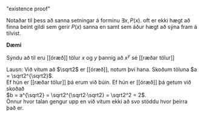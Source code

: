 "existence proof"

Notaðar til þess að sanna setningar á forminu $\exists x, P(x)$.
oft er ekki hægt að finna beint gildi sem gerir $P(x)$ sanna en samt sem áður hægt að sýna fram á tilvist.

**Dæmi**

Sýndu að til eru [[óræð]] tölur $x$ og $y$ þannig að $x^y$ sé [[ræðar tölur]]

Lausn: 
Við vitum að $\sqrt2$ er [[óræð]], notum því hana. 
Skoðum töluna  $a = \sqrt2^{\sqrt2}$.  
Ef hún er [[ræðar tölur]] þá erum við búin. 
Ef hún er [[óræð]] þá getum við skoðað  
$b = a^{\sqrt2} = \sqrt2^{\sqrt2·\sqrt2} = \sqrt2^2 = 2$.  
Önnur hvor talan gengur upp en við vitum ekki að svo stöddu hvor þeirra það er.